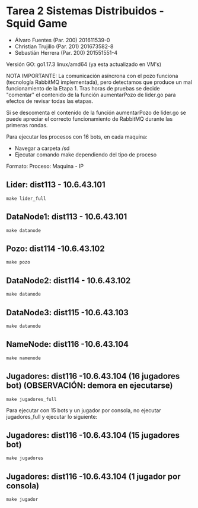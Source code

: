 # Tarea 2 Sistemas Distribuidos - Squid Game

- Álvaro Fuentes (Par. 200) 201611539-0
- Christian Trujillo (Par. 201) 201673582-8
- Sebastián Herrera (Par. 200) 201551551-4

Versión GO: go1.17.3 linux/amd64 (ya esta actualizado en VM's)

NOTA IMPORTANTE: La comunicación asíncrona con el pozo funciona (tecnología RabbitMQ implementada),
pero detectamos que produce un mal funcionamiento de la Etapa 1. Tras horas de pruebas se decide  
"comentar" el contenido de la función aumentarPozo de lider.go para efectos de revisar todas las etapas. 

Si se descomenta el contenido de la función aumentarPozo de lider.go se puede apreciar el correcto funcionamiento de RabbitMQ durante 
las primeras rondas. 

Para ejecutar los procesos con 16 bots, en cada maquina: 
- Navegar a carpeta /sd
- Ejecutar comando make dependiendo del tipo de proceso

Formato: Proceso: Maquina - IP 

## Lider: dist113 - 10.6.43.101

```
make lider_full
```

## DataNode1: dist113 - 10.6.43.101

```
make datanode
```

## Pozo: dist114 -10.6.43.102

```
make pozo
```

## DataNode2: dist114 - 10.6.43.102

```
make datanode
```

## DataNode3:  dist115 -10.6.43.103

```
make datanode
```

## NameNode: dist116 -10.6.43.104

```
make namenode
```

## Jugadores: dist116 -10.6.43.104 (16 jugadores bot) (OBSERVACIÓN: demora en ejecutarse)

```
make jugadores_full
```

Para ejecutar con 15 bots y un jugador por consola, no ejecutar jugadores_full
y ejecutar lo siguiente:

## Jugadores: dist116 -10.6.43.104 (15 jugadores bot)

```
make jugadores
```

## Jugadores: dist116 -10.6.43.104 (1 jugador por consola)

```
make jugador
```